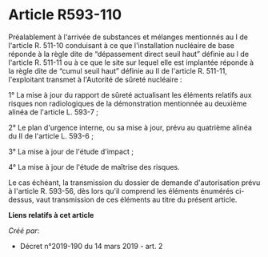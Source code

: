 # Article R593-110

Préalablement à l'arrivée de substances et mélanges mentionnés au I de l'article R. 511-10 conduisant à ce que l'installation
nucléaire de base réponde à la règle dite de “dépassement direct seuil haut” définie au I de l'article R. 511-11 ou à ce que
le site sur lequel elle est implantée réponde à la règle dite de “cumul seuil haut” définie au II de l'article R. 511-11,
l'exploitant transmet à l'Autorité de sûreté nucléaire :

1° La mise à jour du rapport de sûreté actualisant les éléments relatifs aux risques non radiologiques de la démonstration
mentionnée au deuxième alinéa de l'article L. 593-7 ;

2° Le plan d'urgence interne, ou sa mise à jour, prévu au quatrième alinéa du II de l'article L. 593-6 ;

3° La mise à jour de l'étude d'impact ;

4° La mise à jour de l'étude de maîtrise des risques.

Le cas échéant, la transmission du dossier de demande d'autorisation prévu à l'article R. 593-56, dès lors qu'il comprend les
éléments énumérés ci-dessus, vaut transmission de ces éléments au titre du présent article.

**Liens relatifs à cet article**

_Créé par_:

  - Décret n°2019-190 du 14 mars 2019 - art. 2
